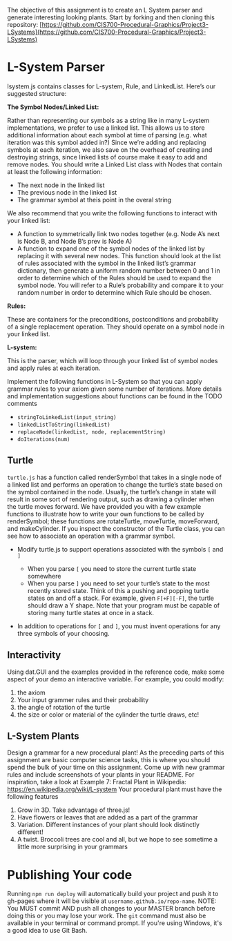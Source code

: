 
The objective of this assignment is to create an L System parser and generate interesting looking plants. Start by forking and then cloning this repository: [https://github.com/CIS700-Procedural-Graphics/Project3-LSystems](https://github.com/CIS700-Procedural-Graphics/Project3-LSystems)

# L-System Parser

lsystem.js contains classes for L-system, Rule, and LinkedList. Here’s our suggested structure:

**The Symbol Nodes/Linked List:**

Rather than representing our symbols as a string like in many L-system implementations, we prefer to use a linked list. This allows us to store additional information about each symbol at time of parsing (e.g. what iteration was this symbol added in?) Since we’re adding and replacing symbols at each iteration, we also save on the overhead of creating and destroying strings, since linked lists of course make it easy to add and remove nodes. You should write a Linked List class with Nodes that contain at least the following information:

- The next node in the linked list
- The previous node in the linked list
- The grammar symbol at theis point in the overal string

We also recommend that you write the following functions to interact with your linked list:

- A function to symmetrically link two nodes together (e.g. Node A’s next is Node B, and Node B’s prev is Node A)
- A function to expand one of the symbol nodes of the linked list by replacing it with several new nodes. This function should look at the list of rules associated with the symbol in the linked list’s grammar dictionary, then generate a uniform random number between 0 and 1 in order to determine which of the Rules should be used to expand the symbol node. You will refer to a Rule’s probability and compare it to your random number in order to determine which Rule should be chosen.

**Rules:**

These are containers for the preconditions, postconditions and probability of a single replacement operation. They should operate on a symbol node in your linked list.

**L-system:**

This is the parser, which will loop through your linked list of symbol nodes and apply rules at each iteration.

Implement the following functions in L-System so that you can apply grammar rules to your axiom given some number of iterations. More details and implementation suggestions about  functions can be found in the TODO comments

- `stringToLinkedList(input_string)`
- `linkedListToString(linkedList)`
- `replaceNode(linkedList, node, replacementString)`
- `doIterations(num)`

## Turtle

`turtle.js` has a function called renderSymbol that takes in a single node of a linked list and performs an operation to change the turtle’s state based on the symbol contained in the node. Usually, the turtle’s change in state will result in some sort of rendering output, such as drawing a cylinder when the turtle moves forward. We have provided you with a few example functions to illustrate how to write your own functions to be called by renderSymbol; these functions are rotateTurtle, moveTurtle, moveForward, and makeCylinder. If you inspect the constructor of the Turtle class, you can see how to associate an operation with a grammar symbol.

- Modify turtle.js to support operations associated with the symbols `[` and `]`
    - When you parse `[` you need to store the current turtle state somewhere
    - When you parse `]` you need to set your turtle’s state to the most recently stored state. Think of this a pushing and popping turtle states on and off a stack. For example, given `F[+F][-F]`, the turtle should draw a Y shape. Note that your program must be capable of storing many turtle states at once in a stack.

- In addition to operations for `[` and `]`, you must invent operations for any three symbols of your choosing.


## Interactivity

Using dat.GUI and the examples provided in the reference code, make some aspect of your demo an interactive variable. For example, you could modify:

1. the axiom
2. Your input grammer rules and their probability
3. the angle of rotation of the turtle
4. the size or color or material of the cylinder the turtle draws, etc!

## L-System Plants

Design a grammar for a new procedural plant! As the preceding parts of this assignment are basic computer science tasks, this is where you should spend the bulk of your time on this assignment. Come up with new grammar rules and include screenshots of your plants in your README. For inspiration, take a look at Example 7: Fractal Plant in Wikipedia: https://en.wikipedia.org/wiki/L-system Your procedural plant must have the following features

1. Grow in 3D. Take advantage of three.js!
2. Have flowers or leaves that are added as a part of the grammar
3. Variation. Different instances of your plant should look distinctly different!
4. A twist. Broccoli trees are cool and all, but we hope to see sometime a little more surprising in your grammars

# Publishing Your code

Running `npm run deploy` will automatically build your project and push it to gh-pages where it will be visible at `username.github.io/repo-name`. NOTE: You MUST commit AND push all changes to your MASTER branch before doing this or you may lose your work. The `git` command must also be available in your terminal or command prompt. If you're using Windows, it's a good idea to use Git Bash.

